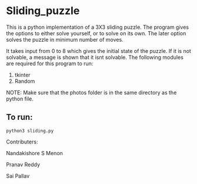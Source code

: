 # Sliding_puzzle
This is a python implementation of a 3X3 sliding puzzle. The program gives the options to either solve yourself, or to solve on its own. The later option solves the puzzle in minimum number of moves.

It takes input from 0 to 8 which gives the initial state of the puzzle. If it is not solvable, a message is shown that it isnt solvable.
The following modules are required for this program to run:
1) tkinter
2) Random

NOTE: Make sure that the photos folder is in the same directory as the python file.

## To run:
`python3 sliding.py`

Contributers:

Nandakishore S Menon

Pranav Reddy

Sai Pallav
